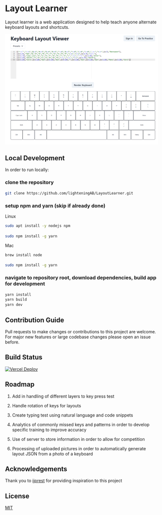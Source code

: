 # Layout Learner

Layout learner is a web application designed to help teach anyone alternate keyboard layouts and shortcuts.

![alt text](https://github.com/lighteningAB/LayoutLearner/blob/main/public/layoutLearnerHomepage.png)

## Local Development

In order to run locally:

### clone the repository

```bash
git clone https://github.com/lighteningAB/LayoutLearner.git
```

### setup npm and yarn (skip if already done)

Linux

```bash
sudo apt install -y nodejs npm

sudo npm install -g yarn
```

Mac

```bash
brew install node

sudo npm install -g yarn
```

### navigate to repository root, download dependencies, build app for development

```bash
yarn install
yarn build
yarn dev
```

## Contribution Guide

Pull requests to make changes or contributions to this project are welcome. For major new features or large codebase changes please open an issue before.

## Build Status

[![Vercel Deploy](https://deploy-badge.vercel.app/vercel/Layout-Learner)](https://layout-learner.vercel.app/)

## Roadmap

1. Add in handling of different layers to key press test

2. Handle rotation of keys for layouts

3. Create typing test using natural language and code snippets

4. Analytics of commonly missed keys and patterns in order to develop specific training to improve accuracy

5. Use of server to store information in order to allow for competition

6. Processing of uploaded pictures in order to automatically generate layout JSON from a photo of a keyboard

## Acknowledgements

Thank you to [ijprest](https://github.com/ijprest/keyboard-layout-editor) for providing inspiration to this project

## License

[MIT](https://choosealicense.com/licenses/mit/)
